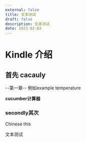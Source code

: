 ```yaml
---
external: false
title: 文本测试
draft: false
description: 文本测试
date: 2023-02-03
---
```


# Kindle 介绍
## 首先 cacauly
--第一章--
例如example temperature

**cucumber计算器**
### secondly其次
Chinese this

文本测试
